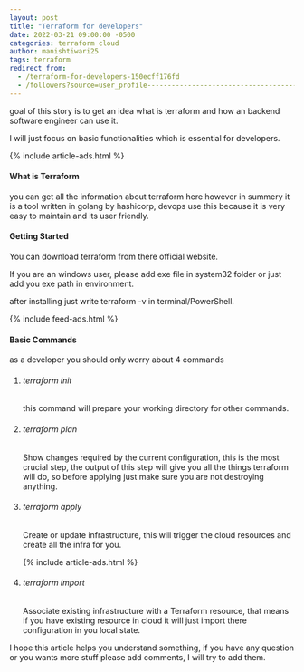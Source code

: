 ```yaml
---
layout: post
title: "Terraform for developers"
date: 2022-03-21 09:00:00 -0500
categories: terraform cloud
author: manishtiwari25
tags: terraform
redirect_from:
  - /terraform-for-developers-150ecff176fd
  - /followers?source=user_profile-------------------------------------
---
```


goal of this story is to get an idea what is terraform and how an backend software engineer can use it.

I will just focus on basic functionalities which is essential for developers.

{% include article-ads.html %}

<h4>What is Terraform</h4>
you can get all the information about terraform here however in summery it is a tool written in golang by hashicorp, devops use this because it is very easy to maintain and its user friendly.

<h4>Getting Started</h4>
You can download terraform from there official website.

If you are an windows user, please add exe file in system32 folder or just add you exe path in environment.

after installing just write terraform -v in terminal/PowerShell.

{% include feed-ads.html %}

<h4>Basic Commands</h4>
as a developer you should only worry about 4 commands

1. <h6>terraform init</h6>
   this command will prepare your working directory for other commands.

2. <h6>terraform plan</h6>
   Show changes required by the current configuration, this is the most crucial step, the output of this step will give you all the things terraform will do, so before applying just make sure you are not
   destroying anything.

3. <h6>terraform apply</h6>
   Create or update infrastructure, this will trigger the cloud resources and create all the infra for you.

   {% include article-ads.html %}

4. <h6>terraform import</h6>
   Associate existing infrastructure with a Terraform resource, that means if you have existing resource in cloud it will just import there configuration in you local state.

I hope this article helps you understand something, if you have any question or you wants more stuff please add comments, I will try to add them.

